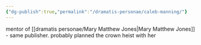 ```yaml
---
{"dg-publish":true,"permalink":"/dramatis-personae/caleb-manning/"}
---
```


mentor of [[dramatis personae/Mary Matthew Jones\|Mary Matthew Jones]] - same publisher. probably planned the crown heist with her
